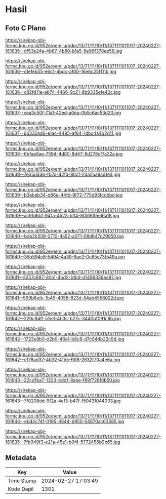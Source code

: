 # Hasil

## Foto C Plano

https://sirekap-obj-formc.kpu.go.id/952e/pemilu/pdpr/13/71/11/10/11/1371111011017-20240227-161635--df53e24a-4b67-4b50-b1a5-8e99f378ee56.jpg

https://sirekap-obj-formc.kpu.go.id/952e/pemilu/pdpr/13/71/11/10/11/1371111011017-20240227-161636--c1efeb55-e6c1-4bdc-af00-16e6c25f111b.jpg

https://sirekap-obj-formc.kpu.go.id/952e/pemilu/pdpr/13/71/11/10/11/1371111011017-20240227-161636--c82fd11e-ab74-4466-9c21-8b9335efe42c.jpg

https://sirekap-obj-formc.kpu.go.id/952e/pemilu/pdpr/13/71/11/10/11/1371111011017-20240227-161637--cea3c50f-71a1-42ed-a0ea-0b5c6ac53d20.jpg

https://sirekap-obj-formc.kpu.go.id/952e/pemilu/pdpr/13/71/11/10/11/1371111011017-20240227-161637--9b330ad6-e1ac-4495-af84-1dbc4a4b2d11.jpg

https://sirekap-obj-formc.kpu.go.id/952e/pemilu/pdpr/13/71/11/10/11/1371111011017-20240227-161638--6bfae8ae-7594-4d80-8d47-8d278cf7a32a.jpg

https://sirekap-obj-formc.kpu.go.id/952e/pemilu/pdpr/13/71/11/10/11/1371111011017-20240227-161638--7e35d436-fb7d-42fd-80cf-24a2aa8ad1e3.jpg

https://sirekap-obj-formc.kpu.go.id/952e/pemilu/pdpr/13/71/11/10/11/1371111011017-20240227-161639--b3ebeb34-d86e-44fd-9f72-775d93fcdbbd.jpg

https://sirekap-obj-formc.kpu.go.id/952e/pemilu/pdpr/13/71/11/10/11/1371111011017-20240227-161639--ac9fd6bf-941a-4523-bff4-805900e66a18.jpg

https://sirekap-obj-formc.kpu.go.id/952e/pemilu/pdpr/13/71/11/10/11/1371111011017-20240227-161640--bde2b509-2710-4a52-a071-08d847d29950.jpg

https://sirekap-obj-formc.kpu.go.id/952e/pemilu/pdpr/13/71/11/10/11/1371111011017-20240227-161640--35b594c8-5494-4a39-9ae2-0c65e73f549a.jpg

https://sirekap-obj-formc.kpu.go.id/952e/pemilu/pdpr/13/71/11/10/11/1371111011017-20240227-161641--3357c687-30a1-4bd2-b1bd-d1499339ea97.jpg

https://sirekap-obj-formc.kpu.go.id/952e/pemilu/pdpr/13/71/11/10/11/1371111011017-20240227-161641--599b6efe-1b49-4058-823d-54ab4556022d.jpg

https://sirekap-obj-formc.kpu.go.id/952e/pemilu/pdpr/13/71/11/10/11/1371111011017-20240227-161642--229c94ff-51e3-4b3c-b27c-3440bf091c6b.jpg

https://sirekap-obj-formc.kpu.go.id/952e/pemilu/pdpr/13/71/11/10/11/1371111011017-20240227-161642--1723e9b0-d2b9-46e1-b8c8-d7c044b22c9d.jpg

https://sirekap-obj-formc.kpu.go.id/952e/pemilu/pdpr/13/71/11/10/11/1371111011017-20240227-161642--e176ad37-4b32-41b5-9ff6-2632f70a4e6a.jpg

https://sirekap-obj-formc.kpu.go.id/952e/pemilu/pdpr/13/71/11/10/11/1371111011017-20240227-161643--22cd1ba7-1323-4dd1-8abe-f89f728f8b50.jpg

https://sirekap-obj-formc.kpu.go.id/952e/pemilu/pdpr/13/71/11/10/11/1371111011017-20240227-161643--7f0208dd-9f2a-4af3-b47f-f50431044003.jpg

https://sirekap-obj-formc.kpu.go.id/952e/pemilu/pdpr/13/71/11/10/11/1371111011017-20240227-161644--ebd4c74f-0195-4844-b950-54870ac63585.jpg

https://sirekap-obj-formc.kpu.go.id/952e/pemilu/pdpr/13/71/11/10/11/1371111011017-20240227-161635--7fb949f3-e21a-45e1-b0f4-5772458b9b65.jpg


## Metadata

| Key        | Value               |
| ---------- | ------------------- |
| Time Stamp | 2024-02-27 17:03:49 |
| Kode Dapil | 1301                |



